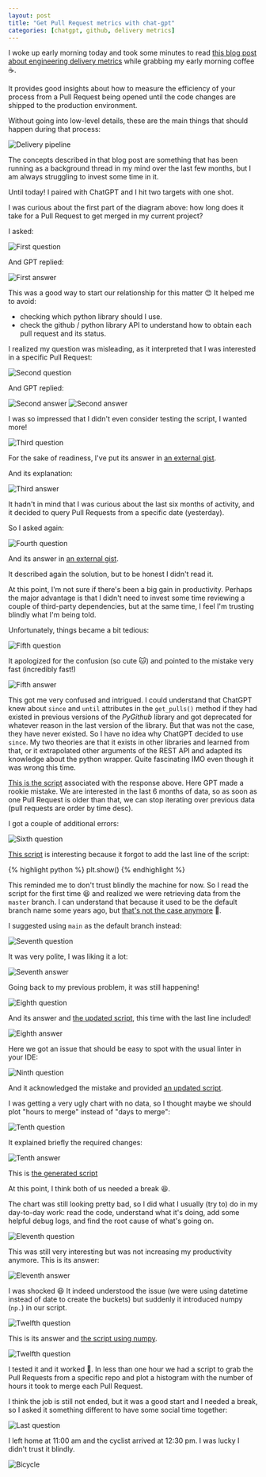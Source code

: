```yaml
---
layout: post
title: "Get Pull Request metrics with chat-gpt"
categories: [chatgpt, github, delivery metrics]
---
```


I woke up early morning today and took some minutes to read [this blog post about
engineering delivery metrics](https://leaddev.com/scaling-software-systems/primer-engineering-delivery-metrics) while grabbing my early morning coffee :coffee:.

It provides good insights about how to measure the efficiency of your
process from a Pull Request being opened until the code changes are shipped to the
production environment.

Without going into low-level details, these are the main things that should
happen during that process:

![Delivery pipeline](/gfx/posts/github-metrics/delivery_process.png)

The concepts described in that blog post are something that has been running as a background thread in my mind over
the last few months, but I am always struggling to invest some time in it.

Until today! I paired with ChatGPT and I hit two targets with one shot.

I was curious about the first part of the diagram above: how long does it take for a Pull Request to get merged in my current project?

I asked:

![First question](/gfx/posts/github-metrics/first-question.png)

And GPT replied:

![First answer](/gfx/posts/github-metrics/first-answer.png)

This was a good way to start our relationship for this matter :blush: It helped me to avoid:

- checking which python library should I use.
- check the github / python library API to understand how to obtain each pull request and its status.

I realized my question was misleading, as it interpreted that I was interested in a specific Pull Request:

![Second question](/gfx/posts/github-metrics/second-question.png)

And GPT replied:

![Second answer](/gfx/posts/github-metrics/second-answer.png)
![Second answer](/gfx/posts/github-metrics/second-answer-2.png)

I was so impressed that I didn't even consider testing the script, I wanted more!

![Third question](/gfx/posts/github-metrics/third-question.png)

For the sake of readiness, I've put its answer in [an external gist](https://gist.github.com/juandebravo/abef866d259d610d987a9f3e08551210).

And its explanation:

![Third answer](/gfx/posts/github-metrics/third-answer-2.png)

It hadn't in mind that I was curious about the last six months of activity, and it decided to query Pull Requests from a specific date (yesterday).

So I asked again:

![Fourth question](/gfx/posts/github-metrics/fourth-question.png)

And its answer in [an external gist](https://gist.github.com/juandebravo/9c23aec131deef9f04877ba403f64d46).

It described again the solution, but to be honest I didn't read it.

At this point, I'm not sure if there's been a big gain in productivity. Perhaps the major advantage is that I didn't need to
invest some time reviewing a couple of third-party dependencies, but at the same time, I feel I'm trusting blindly what I'm being told.

Unfortunately, things became a bit tedious:

![Fifth question](/gfx/posts/github-metrics/fifth-question.png)

It apologized for the confusion (so cute :cat:) and pointed to the mistake very fast (incredibly fast!)

![Fifth answer](/gfx/posts/github-metrics/fifth-answer.png)

This got me very confused and intrigued. I could understand that ChatGPT knew about `since` and `until` attributes in the `get_pulls()` method if they had existed in previous versions of the _PyGithub_ library and got deprecated for whatever reason in the last version of the library. But that was not the case, they have never existed. So I have no idea why ChatGPT decided to use `since`. My two theories are that it exists in other libraries and learned from that, or it extrapolated other arguments of the REST
API and adapted its knowledge about the python wrapper. Quite fascinating IMO even though it was wrong this time.

[This is the script](https://gist.github.com/juandebravo/9ca2ea70d9d38c029809763871f9b1b8) associated with the response above. Here GPT made
a rookie mistake. We are interested in the last 6 months of data, so as soon as one Pull Request is older than that, we can stop iterating over
previous data (pull requests are order by time desc).

I got a couple of additional errors:

![Sixth question](/gfx/posts/github-metrics/sixth-question.png)

[This script](https://gist.github.com/juandebravo/ebcd982e74a2d5da88700faa63f6f309) is interesting because it forgot to add the last line of the script:

{% highlight python %}
plt.show()
{% endhighlight %}

This reminded me to don't trust blindly the machine for now. So I read the script for the first time :laughing: and realized we were
retrieving data from the `master` branch. I can understand that because it used to be the default branch name some years ago, but [that's not the
case anymore](https://www.theserverside.com/feature/Why-GitHub-renamed-its-master-branch-to-main) :punch:.

I suggested using `main` as the default branch instead:

![Seventh question](/gfx/posts/github-metrics/seventh-question.png)

It was very polite, I was liking it a lot:

![Seventh answer](/gfx/posts/github-metrics/seventh-answer.png)

Going back to my previous problem, it was still happening!

![Eighth question](/gfx/posts/github-metrics/eigth-question.png)

And its answer and [the updated script](https://gist.github.com/juandebravo/b49db9d84e9803e780bf1741dd2e8c04), this time with the last line included!

![Eighth answer](/gfx/posts/github-metrics/eigth-answer.png)

Here we got an issue that should be easy to spot with the usual linter in your IDE:

![Ninth question](/gfx/posts/github-metrics/ninth-question.png)

And it acknowledged the mistake and provided [an updated script](https://gist.github.com/juandebravo/0b9d0c57976ec70f7de6950b4b549698).

I was getting a very ugly chart with no data, so I thought maybe we should plot "hours to merge" instead of "days to merge":

![Tenth question](/gfx/posts/github-metrics/tenth-question.png)

It explained briefly the required changes:

![Tenth answer](/gfx/posts/github-metrics/tenth-answer.png)

This is [the generated script](https://gist.github.com/juandebravo/33ba2ff6bf9c827f12d243f6e4cdce1a)

At this point, I think both of us needed a break :laughing:.

The chart was still looking pretty bad, so I did what I usually (try to) do in my day-to-day work: read the code,
understand what it's doing, add some helpful debug logs, and find the root cause of what's going on.

![Eleventh question](/gfx/posts/github-metrics/eleventh-question.png)

This was still very interesting but was not increasing my productivity anymore. This is its answer:

![Eleventh answer](/gfx/posts/github-metrics/eleventh-answer.png)

I was shocked :laughing: It indeed understood the issue (we were using datetime instead of date to create the buckets) but suddenly
it introduced numpy (`np.`) in our script.

![Twelfth question](/gfx/posts/github-metrics/twelfth-question.png)

This is its answer and [the script using numpy](https://gist.github.com/juandebravo/d15af79876e23e2c23c45af978004260).

![Twelfth question](/gfx/posts/github-metrics/twelfth-answer.png)

I tested it and it worked :tada:. In less than one hour we had a script to grab the Pull Requests from a specific repo and plot a histogram
with the number of hours it took to merge each Pull Request.

I think the job is still not ended, but it was a good start and I needed a break, so I asked it something different to have some social time together:

![Last question](/gfx/posts/github-metrics/last-question.png)

I left home at 11:00 am and the cyclist arrived at 12:30 pm. I was lucky I didn't trust it blindly.

![Bicycle](/gfx/posts/github-metrics/bicycle.png)
